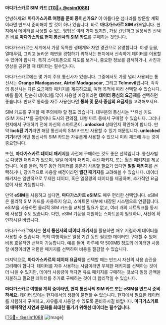 **마다가스카르 SIM 카드 [[TG💪+ @esim1088](https://t.me/s/esim1088)]**

안녕하세요! **마다가스카르 여행을 준비 중이신가요?** 이 아름다운 섬나라를 방문할 계획이라면 반드시 준비해야 할 것이 하나 있습니다. 바로 **마다가스카르 SIM 카드**입니다. 현지에서 데이터를 사용할 수 있는 방법은 여러 가지 있지만, 가장 간단하고 실용적인 선택은 바로 **마다가스카르 현지 통신사의 SIM 카드**를 구매하는 것입니다.

마다가스카르는 세계에서 가장 독특한 생태계와 자연 경관으로 유명합니다. 야생 동물, 열대우림, 그리고 놀라운 해변을 경험하기 위해서는 현지에서 신속하게 데이터를 이용할 수 있어야 합니다. 특히 스마트폰으로 지도를 보거나, 중요한 정보를 검색하거나, 사진과 영상을 공유할 때 데이터는 필수입니다. 

마다가스카르에는 몇 가지 주요 통신사가 있습니다. 그중에서도 가장 널리 사용되는 통신사는 **Orange Madagascar**, **Airtel Madagascar**, 그리고 **Telmovil**입니다. 각각의 통신사는 다른 요금제와 패키지를 제공하므로, 여행 목적에 따라 선택할 수 있습니다. 예를 들어, 단순히 데이터를 많이 사용할 예정이라면 **데이터 중심의 요금제**를 선택하면 좋습니다. 반대로 통화를 자주 사용한다면 **통화 및 문자 중심의 요금제**를 고려해보세요.

SIM 카드를 구매할 때 주의해야 할 점도 있습니다. 대부분의 통신사는 **유심 카드 (SIM 카드)**를 공항이나 도시의 편의점, 대형 마트 등에서 구매할 수 있습니다. 그러나 현지에서 구매하기 전에 자신의 스마트폰이 **.unlocked** 상태인지 확인해야 합니다. 만약 **lock된 기기**라면 해당 통신사의 SIM 카드만 사용할 수 있기 때문입니다. **unlocked 기기**라면 어떤 통신사의 SIM 카드든 자유롭게 사용할 수 있으니 미리 체크해 두는 것이 중요합니다.

또한, **마다가스카르 데이터 패키지**를 사전에 구매하는 것도 좋은 선택입니다. 통신사별로 다양한 패키지가 있으며, 일일 데이터 패키지, 주간 패키지, 또는 월간 패키지를 제공합니다. 예를 들어, 하루 동안 데이터를 충분히 사용할 필요가 있다면 **일일 패키지**를 선택하거나, 장기적으로 사용할 예정이라면 **월간 패키지**를 고려해볼 수 있습니다. 데이터 패키지는 일반적으로 무제한 데이터, 혹은 일정량의 데이터를 제공하며, 추가적인 요금 없이 사용 가능합니다.

만약 **eSIM**을 사용하고 싶다면, **마다가스카르 eSIM**도 매우 편리한 선택입니다. eSIM은 물리적 SIM 카드를 사용하지 않고, 스마트폰 내부에 내장된 시스템으로 연결됩니다. eSIM을 사용하면 물리적 SIM 카드를 교체할 필요가 없고, 여러 개의 네트워크를 동시에 사용할 수도 있습니다. 다만, eSIM 기능을 지원하는 스마트폰이 필요하니, 사전에 확인하시길 바랍니다.

마다가스카르에서는 **현지 통신사의 데이터 패키지**를 활용하면 매우 저렴하게 데이터를 사용할 수 있습니다. 특히 여행객들은 일정 기간 동안 필요한 데이터만 구매할 수 있어 비용 효율적인 선택이 가능합니다. 예를 들어, 하루에 약 500MB 정도의 데이터만 사용할 예정이라면 저렴한 패키지를 선택하여 비용을 절감할 수 있습니다.

마지막으로, **마다가스카르의 데이터 요금제**를 선택할 때는 반드시 자신의 사용 습관을 고려해야 합니다. 데이터를 자주 사용하는 사람이라면 무제한 패키지를 선택하는 것이 더 나을 수 있지만, 데이터 사용량이 적다면 유료 패키지를 구매하는 것보다 일정 금액을 지불하고 필요한 데이터를 추가로 구매하는 것이 더 합리적일 수 있습니다.

**마다가스카르 여행을 계획 중이라면, 현지 통신사의 SIM 카드 또는 eSIM을 반드시 준비하세요.** 데이터 없이는 현지에서의 생활이 불편할 수 있습니다. 현지에서 필요한 데이터를 저렴하게 구매하고, 자유롭게 사용할 수 있도록 준비하시길 바랍니다. **마다가스카르의 매력적인 자연과 문화를 최대한 즐기기 위해선 데이터는 필수입니다.**

[[TG💪+ @esim1088](https://t.me/s/esim1088) ![Image](https://i.postimg.cc/Y0z9fWf4/image.png)]